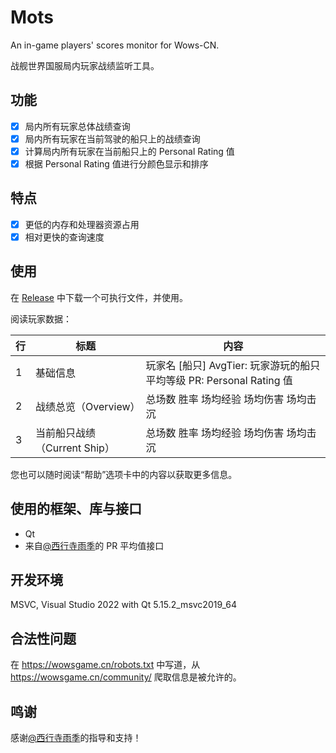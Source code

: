 # Mots

An in-game players' scores monitor for Wows-CN.

战舰世界国服局内玩家战绩监听工具。

## 功能

- [x] 局内所有玩家总体战绩查询
- [x] 局内所有玩家在当前驾驶的船只上的战绩查询
- [x] 计算局内所有玩家在当前船只上的 Personal Rating 值
- [x] 根据 Personal Rating 值进行分颜色显示和排序

## 特点

- [x] 更低的内存和处理器资源占用
- [x] 相对更快的查询速度

## 使用

在 [Release](https://github.com/esun-z/Mots/Release) 中下载一个可执行文件，并使用。

阅读玩家数据：

| 行   | 标题                         | 内容                                                         |
| ---- | ---------------------------- | ------------------------------------------------------------ |
| 1    | 基础信息                     | 玩家名  [船只]  AvgTier: 玩家游玩的船只平均等级  PR: Personal Rating 值 |
| 2    | 战绩总览（Overview）         | 总场数  胜率  场均经验  场均伤害  场均击沉                   |
| 3    | 当前船只战绩（Current Ship） | 总场数  胜率  场均经验  场均伤害  场均击沉                   |

您也可以随时阅读“帮助”选项卡中的内容以获取更多信息。

## 使用的框架、库与接口

- Qt
- 来自[@西行寺雨季](https://shinoaki.com/)的 PR 平均值接口

## 开发环境

MSVC, Visual Studio 2022 with Qt 5.15.2_msvc2019_64

## 合法性问题

在 https://wowsgame.cn/robots.txt 中写道，从 https://wowsgame.cn/community/ 爬取信息是被允许的。

## 鸣谢

感谢[@西行寺雨季](https://github.com/JustOneSummer)的指导和支持！